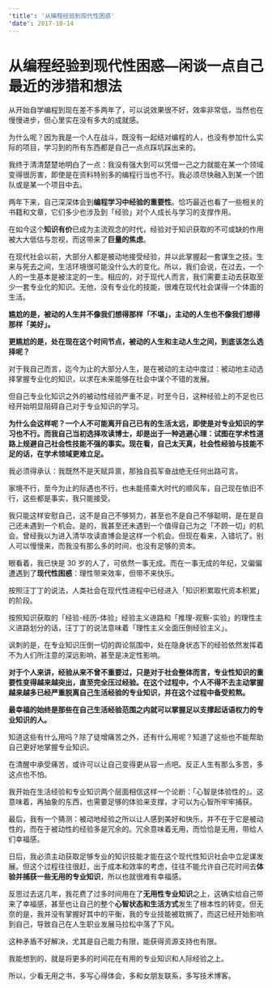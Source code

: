 ```yaml
---
'title': '从编程经验到现代性困惑'
'date': 2017-10-14
---
```

# 从编程经验到现代性困惑—闲谈一点自己最近的涉猎和想法

从开始自学编程到现在差不多两年了，可以说效果很不好，效率非常低，当然也在慢慢进步，但心里实在没有多大的成就感。

为什么呢？因为我是一个人在战斗，既没有一起结对编程的人，也没有参加什么实际的项目，学习到的所有东西都是自己一点点踩坑踩出来的。

我终于清清楚楚地明白了一点：我没有强大到可以凭借一己之力就能在某一个领域变得很厉害，即使是在资料特别多的编程行当也不行。我必须尽快融入到某一个团队或是某一个项目中去。

两年下来，自己深深体会到**编程学习中经验的重要性**。恰巧最近也看了一些相关的书籍和文章，它们多少也涉及到「经验」对个人成长与学习的支撑作用。

在如今这个**知识有价**已成为主流观念的时代，经验对于知识获取的不可或缺的作用被大大低估与忽视，而这带来了**巨量的焦虑**。

在现代社会以前，大部分人都是被动地接受经验，并以此掌握起一套谋生之技。生来与死去之间，生活环境很可能没什么大的变化。所以，我们会说，在过去，一个人的一生基本是被注定的一生。相应的，对于现代人而言，我们需要主动去获取至少一套专业化的知识。无他，没有专业化的技能，很难在现代社会谋得一个体面的生活。

**尴尬的是，被动的人生并不像我们想得那样「不堪」，主动的人生也不像我们想得那样「美好」。**

**更尴尬的是，处在现在这个时间节点，被动的人生和主动人生之间，到底该怎么选择呢？**

对于我自己而言，迄今为止的大部分人生，是在被动的主动中度过：被动地主动选择掌握专业化的知识，以求在未来能够在社会中谋个不错的发展。

但自己专业化知识之外的被动性经验严重不足，时至今日，这种经验上的不足也已经开始明显阻碍自己对于专业知识的学习。

**为什么会这样呢？一个人不可能离开自己已有的生活太远，即使是对专业知识的学习也不行。而我自己当初选择攻读博士，却是出于一种逃避心理：试图在学术性道路上规避自己社会性技能不强的事实。现在看，自己太天真，社会性经验与技能不足的话，在学术领域更难立足。**

我必须得承认：我既然不是天赋异禀，那独自孤军奋战绝无任何出路可言。

家境不行，至今为止的际遇也不行，也未能搭乘大时代的顺风车，自己现在依旧不行，这些都是事实，我只能接受。

我只能这样安慰自己，这不是自己不够努力，甚至也不是自己不够聪明，是在是自己还未遇到一个机会。是的，我甚至还未遇到一个值得自己为之「不顾一切」的机会。曾经我以为进入清华攻读直博会是这样一个机会。但现在看来，入错坑了。别人可以慢慢来，而我没有那么多的时间，也没有足够的资本。

眼看着，我已快是 30 岁的人了，可依然一事无成。而在一事无成的年纪，又偏偏遭遇到了**现代性困惑**：理性带来效率，但带不来快乐。

按照汪丁丁的说法，人类社会在现代性进程中已经进入「知识积累取代资本积累」的阶段。

按照知识获取的「经验-经历-体验」经验主义进路和「推理-观察-实验」的理性主义进路划分的话，汪丁丁的说法意味着「理性主义全面压倒经验主义」。

讽刺的是，在专业知识压倒一切的舆论氛围中，处在隐身状态下的经验依然发挥着不为人们所注意的深远影响，甚至是决定性影响。

**对于个人来讲，经验从来不曾不重要过，只是对于社会整体而言，专业性知识的重要性变得越来越突出，直至完全压过经验。在这个过程中，个人不得不去主动掌握越来越多已经严重脱离自己生活经验的专业知识，并在这个过程中备受煎熬。**

**最幸福的始终是那些在自己生活经验范围之内就可以掌握足以支撑起话语权力的专业知识的人。**

知道这些有什么用吗？除了徒增痛苦之外，还有什么用呢？知道了这些也不能帮助自己更好地掌握专业知识。

在清醒中承受痛苦，或许可以让自己变得更从容一点吧。反正人生有那么多苦，多这点也不怕。

我开始在生活经验和专业知识两个层面相信这样一个论断：「心智是体验性的」。这意味着，再抽象的东西，也需要足够的体验来支撑，才可以为心智所牢牢捕获。

最后，我有一个猜测：被动地经验之所以让人感到美好和快乐，并不在于它是被动性的，而在于被动性的经验多是冗余的。冗余意味着无用，而恰恰是无用，带给人们幸福感。

日后，我必须主动获取足够专业的知识技能才能在这个现代性知识社会中立足谋发展。但这个过程往往很赶，出于成本和效率的考虑，往往不能允许自己花时间去**体验并捕获一些无用的专业知识**，所以也就很难有幸福感。

反思过去这几年，我花费了过多时间用在了**无用性专业知识**之上，这确实给自己带来了幸福感，甚至也让自己的整个**心智状态和生活方式**发生了根本性的转变。但无奈的是，我并没有掌握好其中的平衡，我的专业技能被耽搁了，而这已经开始影响到自己，导致自己在人生职业发展马拉松中落了下风。

这种矛盾不好解决，尤其是自己能力有限，能获得资源支持也有限。

我能想到的，就是将更多的时间花在有用的专业知识和人际经验之上。

所以，少看无用之书，多写心得体会，多和女朋友联系，多写技术博客。
